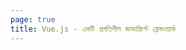 ```yaml
---
page: true
title: Vue.js - একটি প্রগতিশীল জাভাস্ক্রিপ্ট ফ্রেমওয়ার্ক
---
```


<script setup>
import Home from '@theme/components/Home.vue'
</script>

<Home />
